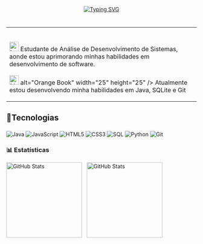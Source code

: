 <div align="center">

<a href="https://git.io/typing-svg"><img src="https://readme-typing-svg.herokuapp.com?font=Ubuntun&weight=300&pause=1000&color=355880&width=435&lines=%E2%81%9B%E2%80%A4%E2%81%96%E2%97%9C%E2%97%87Seja+Bem+Vindo(a)%E2%97%9D%E2%97%87%E2%81%9A%E2%81%9B%E2%80%A5;Meu+nome+%C3%A9+Eduarda+de+F%C3%A1tima;Sou+Desenvolvedora+Back-end+Java!" alt="Typing SVG" /></a>
#
<table>
  <tr>
    <td>
      <p align="left">
        <br><img src="https://raw.githubusercontent.com/Tarikul-Islam-Anik/Animated-Fluent-Emojis/master/Emojis/Objects/Laptop.png" alt="Laptop" width="25" height="25" /> Estudante de Análise de Desenvolvimento de Sistemas, aonde estou             aprimorando minhas habilidades em desenvolvimento de software.<br>
        <br><img src="https://raw.githubusercontent.com/Tarikul-Islam-Anik/Animated-Fluent-Emojis/master/Emojis/Objects/Light%20Bulb.png" alt="Light Bulb" width="25" height="25" /> alt="Orange Book" width="25" height="25" /> Atualmente estou desenvolvendo minha habilidades em Java, SQLite e Git<br> 
     
</td>
   
  </tr>
 </table>
</div>

## 📌Tecnologias

###

![Java](https://img.shields.io/badge/java-355880.svg?style=for-the-badge&logo=openjdk&logoColor=white)
![JavaScript](https://img.shields.io/badge/JavaScript-355880?style=for-the-badge&logo=javaScript&logoColor=white)
![HTML5](https://img.shields.io/badge/HTML5-355880?style=for-the-badge&logo=html5&logoColor=white)
![CSS3](https://img.shields.io/badge/CSS3-355880?style=for-the-badge&logo=css3&logoColor=white)
![SQL](https://img.shields.io/badge/SQL-355880?style=for-the-badge&logo=css3&logoColor=white)
![Python](https://img.shields.io/badge/Python-355880.svg?style=for-the-badge&logo=python&logoColor=white)
![Git](https://img.shields.io/badge/GIT-355880?style=for-the-badge&logo=git&logoColor=white)




###


### 📊 Estatísticas

<p>
  <img 
    align="left" 
    alt="GitHub Stats" 
    height="200" 
    style="padding-right: 10px;" 
    src="https://github-readme-stats.vercel.app/api?username=dudaeduarda23&show_icons=true&theme=tokyonight&include_all_commits=true&locale=pt-br" 
  />
<img 
      align="left" 
      alt="GitHub Stats" 
      height="200" 
      src="https://github-readme-stats.vercel.app/api/top-langs/?username=dudaeduarda23&theme=tokyonight&layout=compact&custom_title=Tecnologias&langs_count=9" 
  />

</p>



